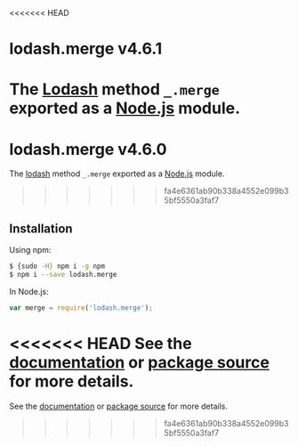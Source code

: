 <<<<<<< HEAD
# lodash.merge v4.6.1

The [Lodash](https://lodash.com/) method `_.merge` exported as a [Node.js](https://nodejs.org/) module.
=======
# lodash.merge v4.6.0

The [lodash](https://lodash.com/) method `_.merge` exported as a [Node.js](https://nodejs.org/) module.
>>>>>>> fa4e6361ab90b338a4552e099b35bf5550a3faf7

## Installation

Using npm:
```bash
$ {sudo -H} npm i -g npm
$ npm i --save lodash.merge
```

In Node.js:
```js
var merge = require('lodash.merge');
```

<<<<<<< HEAD
See the [documentation](https://lodash.com/docs#merge) or [package source](https://github.com/lodash/lodash/blob/4.6.1-npm-packages/lodash.merge) for more details.
=======
See the [documentation](https://lodash.com/docs#merge) or [package source](https://github.com/lodash/lodash/blob/4.6.0-npm-packages/lodash.merge) for more details.
>>>>>>> fa4e6361ab90b338a4552e099b35bf5550a3faf7

